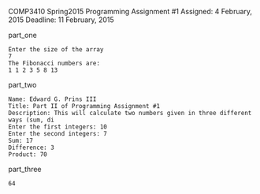 COMP3410 Spring2015
Programming Assignment #1
Assigned: 4 February, 2015
Deadline: 11 February, 2015

part_one

	Enter the size of the array
	7
	The Fibonacci numbers are:
	1 1 2 3 5 8 13

part_two

	Name: Edward G. Prins III
	Title: Part II of Programming Assignment #1
	Description: This will calculate two numbers given in three different ways (sum, di
	Enter the first integers: 10
	Enter the second integers: 7
	Sum: 17
	Difference: 3
	Product: 70

part_three

	64